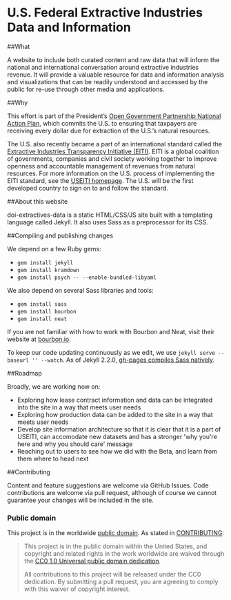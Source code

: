 U.S. Federal Extractive Industries Data and Information
=======================================================

##What

A website to include both curated content and raw data that will inform the national and international conversation around extractive industries revenue. It will provide a valuable resource for data and information analysis and visualizations that can be readily understood and accessed by the public for re-use through other media and applications.

##Why

This effort is part of the President’s [Open Government Partnership National Action Plan](http://www.whitehouse.gov/blog/2013/12/06/united-states-releases-its-second-open-government-national-action-plan), which commits the U.S. to ensuring that taxpayers are receiving every dollar due for extraction of the U.S.’s natural resources.

The U.S. also recently became a part of an international standard called the [Extractive Industries Transparency Initiative (EITI)](http://www.eiti.org/). EITI is a global coalition of governments, companies and civil society working together to improve openness and accountable management of revenues from natural resources. For more information on the U.S. process of implementing the EITI standard, see the [USEITI homepage](http://www.doi.gov/eiti). The U.S. will be the first developed country to sign on to and follow the standard.

##About this website

doi-extractives-data is a static HTML/CSS/JS site built with a templating language called Jekyll. It also uses Sass as a preprocessor for its CSS.

<!--The site navigation and lists of resources that appear on the /resources page are maintained in easy-to-read YAML files (".yml") in the /_data directory.

GitHub is our CMS for this project. Content editors have GitHub accounts, edit the Markdown and YAML files themselves, and eventually, will preview the results on a github.io page. Once this site is out of Beta, pushes to the live server will be handled by the development team.

The site's interactive features are all JavaScript components, making Ajax (CORS) calls to external data sources. Search is powered by Beckley. The curated list of searchable resources is in /_data.-->

##Compiling and publishing changes

We depend on a few Ruby gems:

* `gem install jekyll`
* `gem install kramdown`
* `gem install psych -- --enable-bundled-libyaml`

We also depend on several Sass libraries and tools:

* `gem install sass`
* `gem install bourbon`
* `gem install neat`

If you are not familiar with how to work with Bourbon and Neat, visit their website at [bourbon.io](http://bourbon.io/).

To keep our code updating continuously as we edit, we use `jekyll serve --baseurl '' --watch`. As of Jekyll 2.2.0, [gh-pages compiles Sass natively](https://github.com/blog/1867-github-pages-now-runs-jekyll-2-2-0).

##Roadmap

Broadly, we are working now on:
* Exploring how lease contract information and data can be integrated into the site in a way that meets user needs
* Exploring how production data can be added to the site in a way that meets user needs
* Develop site information architecture so that it is clear that it is a part of USEITI, can accomodate new datasets and has a stronger 'why you're here and why you should care' message
* Reaching out to users to see how we did with the Beta, and learn from them where to head next

##Contributing

Content and feature suggestions are welcome via GitHub Issues. Code contributions are welcome via pull request, although of course we cannot guarantee your changes will be included in the site.


### Public domain

This project is in the worldwide [public domain](LICENSE.md). As stated in [CONTRIBUTING](CONTRIBUTING.md):

> This project is in the public domain within the United States, and copyright and related rights in the work worldwide are waived through the [CC0 1.0 Universal public domain dedication](https://creativecommons.org/publicdomain/zero/1.0/).
>
> All contributions to this project will be released under the CC0 dedication. By submitting a pull request, you are agreeing to comply with this waiver of copyright interest.
